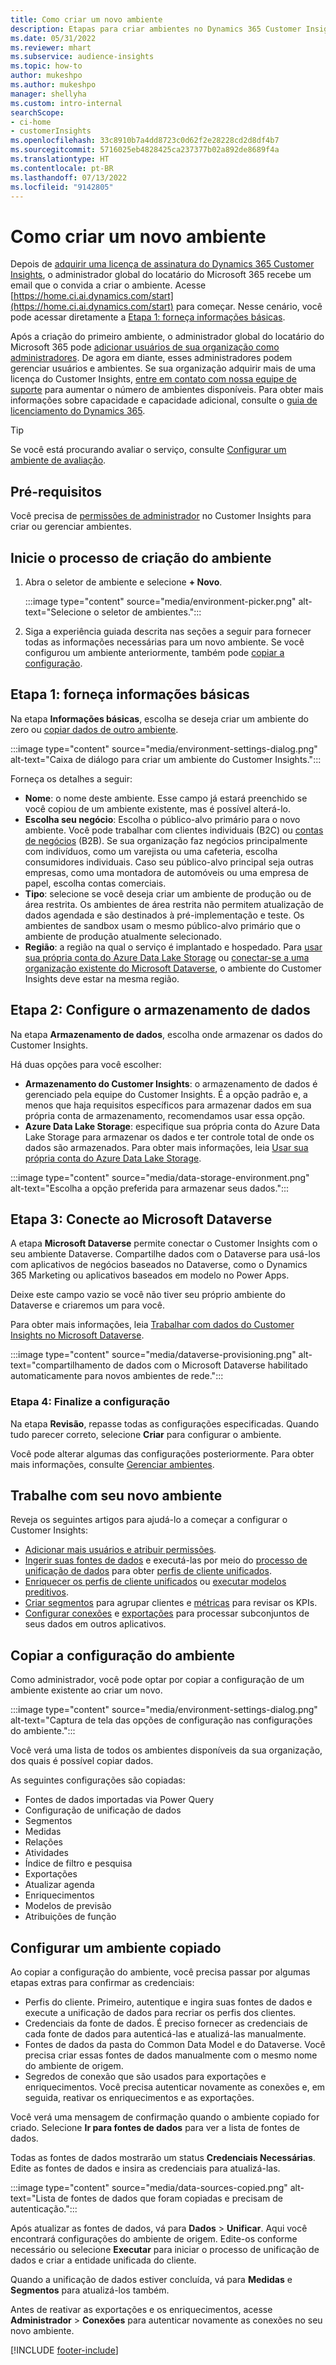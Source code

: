 ```yaml
---
title: Como criar um novo ambiente
description: Etapas para criar ambientes no Dynamics 365 Customer Insights.
ms.date: 05/31/2022
ms.reviewer: mhart
ms.subservice: audience-insights
ms.topic: how-to
author: mukeshpo
ms.author: mukeshpo
manager: shellyha
ms.custom: intro-internal
searchScope:
- ci-home
- customerInsights
ms.openlocfilehash: 33c8910b7a4dd8723c0d62f2e28228cd2d8df4b7
ms.sourcegitcommit: 5716025eb4828425ca237377b02a892de8689f4a
ms.translationtype: HT
ms.contentlocale: pt-BR
ms.lasthandoff: 07/13/2022
ms.locfileid: "9142805"
---
```

# <a name="how-to-create-a-new-environment"></a>Como criar um novo ambiente

Depois de [adquirir uma licença de assinatura do Dynamics 365 Customer Insights](paid-license.md), o administrador global do locatário do Microsoft 365 recebe um email que o convida a criar o ambiente. Acesse [https://home.ci.ai.dynamics.com/start](https://home.ci.ai.dynamics.com/start) para começar. Nesse cenário, você pode acessar diretamente a [Etapa 1: forneça informações básicas](#step-1-provide-basic-information).

Após a criação do primeiro ambiente, o administrador global do locatário do Microsoft 365 pode [adicionar usuários de sua organização como administradores](permissions.md). De agora em diante, esses administradores podem gerenciar usuários e ambientes. Se sua organização adquirir mais de uma licença do Customer Insights, [entre em contato com nossa equipe de suporte](https://go.microsoft.com/fwlink/?linkid=2079641) para aumentar o número de ambientes disponíveis. Para obter mais informações sobre capacidade e capacidade adicional, consulte o [guia de licenciamento do Dynamics 365](https://go.microsoft.com/fwlink/?LinkId=866544).

> [!TIP]
> Se você está procurando avaliar o serviço, consulte [Configurar um ambiente de avaliação](trial-signup.md).

## <a name="prerequisites"></a>Pré-requisitos

Você precisa de [permissões de administrador](permissions.md) no Customer Insights para criar ou gerenciar ambientes.

## <a name="start-the-environment-creation-process"></a>Inicie o processo de criação do ambiente

1. Abra o seletor de ambiente e selecione **+ Novo**.
  
   :::image type="content" source="media/environment-picker.png" alt-text="Selecione o seletor de ambientes.":::

1. Siga a experiência guiada descrita nas seções a seguir para fornecer todas as informações necessárias para um novo ambiente. Se você configurou um ambiente anteriormente, também pode [copiar a configuração](#copy-the-environment-configuration).

## <a name="step-1-provide-basic-information"></a>Etapa 1: forneça informações básicas

Na etapa **Informações básicas**, escolha se deseja criar um ambiente do zero ou [copiar dados de outro ambiente](#copy-the-environment-configuration).

   :::image type="content" source="media/environment-settings-dialog.png" alt-text="Caixa de diálogo para criar um ambiente do Customer Insights.":::

Forneça os detalhes a seguir:

- **Nome**: o nome deste ambiente. Esse campo já estará preenchido se você copiou de um ambiente existente, mas é possível alterá-lo.
- **Escolha seu negócio**: Escolha o público-alvo primário para o novo ambiente. Você pode trabalhar com clientes individuais (B2C) ou [contas de negócios](work-with-business-accounts.md) (B2B). Se sua organização faz negócios principalmente com indivíduos, como um varejista ou uma cafeteria, escolha consumidores individuais. Caso seu público-alvo principal seja outras empresas, como uma montadora de automóveis ou uma empresa de papel, escolha contas comerciais.
- **Tipo**: selecione se você deseja criar um ambiente de produção ou de área restrita. Os ambientes de área restrita não permitem atualização de dados agendada e são destinados à pré-implementação e teste. Os ambientes de sandbox usam o mesmo público-alvo primário que o ambiente de produção atualmente selecionado.
- **Região**: a região na qual o serviço é implantado e hospedado. Para [usar sua própria conta do Azure Data Lake Storage](own-data-lake-storage.md) ou [conectar-se a uma organização existente do Microsoft Dataverse](customer-insights-dataverse.md), o ambiente do Customer Insights deve estar na mesma região.

## <a name="step-2-configure-data-storage"></a>Etapa 2: Configure o armazenamento de dados

Na etapa **Armazenamento de dados**, escolha onde armazenar os dados do Customer Insights.

Há duas opções para você escolher:

- **Armazenamento do Customer Insights**: o armazenamento de dados é gerenciado pela equipe do Customer Insights. É a opção padrão e, a menos que haja requisitos específicos para armazenar dados em sua própria conta de armazenamento, recomendamos usar essa opção.
- **Azure Data Lake Storage**: especifique sua própria conta do Azure Data Lake Storage para armazenar os dados e ter controle total de onde os dados são armazenados. Para obter mais informações, leia [Usar sua própria conta do Azure Data Lake Storage](own-data-lake-storage.md).

:::image type="content" source="media/data-storage-environment.png" alt-text="Escolha a opção preferida para armazenar seus dados.":::

## <a name="step-3-connect-to-microsoft-dataverse"></a>Etapa 3: Conecte ao Microsoft Dataverse

A etapa **Microsoft Dataverse** permite conectar o Customer Insights com o seu ambiente Dataverse. Compartilhe dados com o Dataverse para usá-los com aplicativos de negócios baseados no Dataverse, como o Dynamics 365 Marketing ou aplicativos baseados em modelo no Power Apps.

Deixe este campo vazio se você não tiver seu próprio ambiente do Dataverse e criaremos um para você.

Para obter mais informações, leia [Trabalhar com dados do Customer Insights no Microsoft Dataverse](customer-insights-dataverse.md).

:::image type="content" source="media/dataverse-provisioning.png" alt-text="compartilhamento de dados com o Microsoft Dataverse habilitado automaticamente para novos ambientes de rede.":::

### <a name="step-4-finalize-the-settings"></a>Etapa 4: Finalize a configuração

Na etapa **Revisão**, repasse todas as configurações especificadas. Quando tudo parecer correto, selecione **Criar** para configurar o ambiente.

Você pode alterar algumas das configurações posteriormente. Para obter mais informações, consulte [Gerenciar ambientes](manage-environments.md).

## <a name="work-with-your-new-environment"></a>Trabalhe com seu novo ambiente

Reveja os seguintes artigos para ajudá-lo a começar a configurar o Customer Insights:

- [Adicionar mais usuários e atribuir permissões](permissions.md).
- [Ingerir suas fontes de dados](data-sources.md) e executá-las por meio do [processo de unificação de dados](data-unification.md) para obter [perfis de cliente unificados](customer-profiles.md).
- [Enriquecer os perfis de cliente unificados](enrichment-hub.md) ou [executar modelos preditivos](predictions-overview.md).
- [Criar segmentos](segments.md) para agrupar clientes e [métricas](measures.md) para revisar os KPIs.
- [Configurar conexões](connections.md) e [exportações](export-destinations.md) para processar subconjuntos de seus dados em outros aplicativos.

## <a name="copy-the-environment-configuration"></a>Copiar a configuração do ambiente

Como administrador, você pode optar por copiar a configuração de um ambiente existente ao criar um novo.

:::image type="content" source="media/environment-settings-dialog.png" alt-text="Captura de tela das opções de configuração nas configurações do ambiente.":::

Você verá uma lista de todos os ambientes disponíveis da sua organização, dos quais é possível copiar dados.

As seguintes configurações são copiadas:

- Fontes de dados importadas via Power Query
- Configuração de unificação de dados
- Segmentos
- Medidas
- Relações
- Atividades
- Índice de filtro e pesquisa
- Exportações
- Atualizar agenda
- Enriquecimentos
- Modelos de previsão
- Atribuições de função

## <a name="set-up-a-copied-environment"></a>Configurar um ambiente copiado

Ao copiar a configuração do ambiente, você precisa passar por algumas etapas extras para confirmar as credenciais:

- Perfis do cliente. Primeiro, autentique e ingira suas fontes de dados e execute a unificação de dados para recriar os perfis dos clientes.
- Credenciais da fonte de dados. É preciso fornecer as credenciais de cada fonte de dados para autenticá-las e atualizá-las manualmente.
- Fontes de dados da pasta do Common Data Model e do Dataverse. Você precisa criar essas fontes de dados manualmente com o mesmo nome do ambiente de origem.
- Segredos de conexão que são usados para exportações e enriquecimentos. Você precisa autenticar novamente as conexões e, em seguida, reativar os enriquecimentos e as exportações.

Você verá uma mensagem de confirmação quando o ambiente copiado for criado. Selecione **Ir para fontes de dados** para ver a lista de fontes de dados.

Todas as fontes de dados mostrarão um status **Credenciais Necessárias**. Edite as fontes de dados e insira as credenciais para atualizá-las.

:::image type="content" source="media/data-sources-copied.png" alt-text="Lista de fontes de dados que foram copiadas e precisam de autenticação.":::

Após atualizar as fontes de dados, vá para **Dados** > **Unificar**. Aqui você encontrará configurações do ambiente de origem. Edite-os conforme necessário ou selecione **Executar** para iniciar o processo de unificação de dados e criar a entidade unificada do cliente.

Quando a unificação de dados estiver concluída, vá para **Medidas** e **Segmentos** para atualizá-los também.

Antes de reativar as exportações e os enriquecimentos, acesse **Administrador** > **Conexões** para autenticar novamente as conexões no seu novo ambiente.

[!INCLUDE [footer-include](includes/footer-banner.md)]
